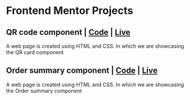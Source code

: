 # Frontend Mentor Projects 
## QR code component | [Code](https://github.com/arunkanaujia23/Frontend-Mentor/tree/QR_code) | [Live](https://sage-croquembouche-0344c7.netlify.app/)
A web page is created using HTML and CSS. In which we are showcasing the QR card component

## Order summary component | [Code](https://github.com/arunkanaujia23/Frontend-Mentor/tree/Order_summary) | [Live](https://jolly-crisp-0e7582.netlify.app/)
A web page is created using HTML and CSS. In which we are showcasing the Order summary component